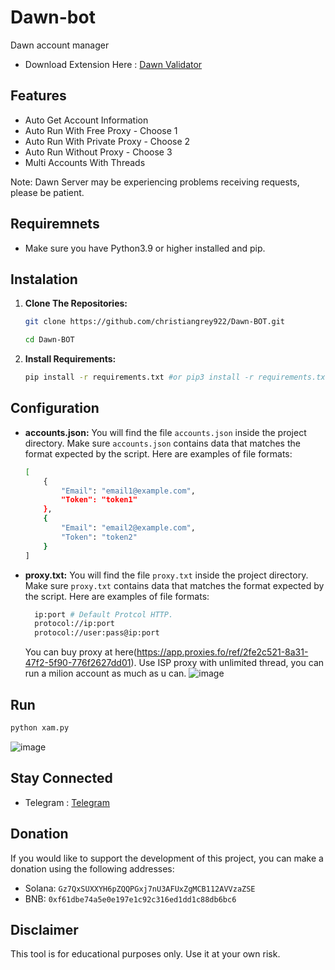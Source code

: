 # Dawn-bot
Dawn account manager

- Download Extension Here : [Dawn Validator](https://chromewebstore.google.com/detail/dawn-validator-chrome-ext/fpdkjdnhkakefebpekbdhillbhonfjjp?hl=en)

## Features

  - Auto Get Account Information
  - Auto Run With Free Proxy - Choose 1
  - Auto Run With Private Proxy - Choose 2
  - Auto Run Without Proxy - Choose 3
  - Multi Accounts With Threads

Note: Dawn Server may be experiencing problems receiving requests, please be patient.

## Requiremnets

- Make sure you have Python3.9 or higher installed and pip.

## Instalation

1. **Clone The Repositories:**
   ```bash
   git clone https://github.com/christiangrey922/Dawn-BOT.git
   ```
   ```bash
   cd Dawn-BOT
   ```

2. **Install Requirements:**
   ```bash
   pip install -r requirements.txt #or pip3 install -r requirements.txt
   ```

## Configuration

- **accounts.json:** You will find the file `accounts.json` inside the project directory. Make sure `accounts.json` contains data that matches the format expected by the script. Here are examples of file formats:
  ```bash
  [
      {
          "Email": "email1@example.com",
          "Token": "token1"
      },
      {
          "Email": "email2@example.com",
          "Token": "token2"
      }
  ]
  ```

- **proxy.txt:** You will find the file `proxy.txt` inside the project directory. Make sure `proxy.txt` contains data that matches the format expected by the script. Here are examples of file formats:
  ```bash
    ip:port # Default Protcol HTTP.
    protocol://ip:port
    protocol://user:pass@ip:port
  ```
  You can buy proxy at here(https://app.proxies.fo/ref/2fe2c521-8a31-47f2-5f90-776f2627dd01). Use ISP proxy with unlimited thread, you can run a milion account as much as u can.
  ![image](https://github.com/user-attachments/assets/f4c8519c-6b64-4698-b869-e2293e7d4949)


## Run

```bash
python xam.py
```

![image](https://github.com/user-attachments/assets/c7095cbf-6e67-42ba-a154-cd6d3d34f4e1)



## Stay Connected

- Telegram : [Telegram](https://t.me/xamdepin)

## Donation

If you would like to support the development of this project, you can make a donation using the following addresses:

- Solana: `Gz7QxSUXXYH6pZQQPGxj7nU3AFUxZgMCB112AVVzaZSE`
- BNB: `0xf61dbe74a5e0e197e1c92c316ed1dd1c88db6bc6`

## Disclaimer

This tool is for educational purposes only. Use it at your own risk.
